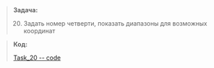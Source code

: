 
>**Задача:**
>
>20. Задать номер четверти, показать диапазоны для возможных координат

>**Код:**
>
>[Task_20 -- code](Program.cs)
